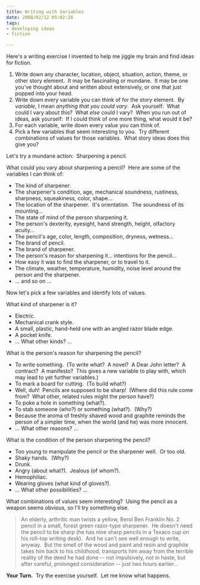 ```yaml
--- 
title: Writing with Variables
date: 2008/02/12 05:02:28
tags: 
- developing ideas
- fiction

---
```


<p>Here's a writing exercise I invented to help me jiggle my brain and find ideas for fiction.</p>  <ol>   <li>Write down any character, location, object, situation, action, theme, or other story element.&#160; It may be fascinating or mundane.&#160; It may be one you've thought about and written about extensively, or one that just popped into your head. </li>    <li>Write down every variable you can think of for the story element.&#160; By <em>variable</em>, I mean <em>anything that you could vary</em>.&#160; Ask yourself:&#160; What could I vary about this?&#160; What <em>else</em> could I vary?&#160; When you run out of ideas, ask yourself:&#160; If I could think of one more thing, what would it be? </li>    <li>For each variable, write down every value you can think of. </li>    <li>Pick a few variables that seem interesting to you.&#160; Try different combinations of values for those variables.&#160; What story ideas does this give you? </li> </ol>  <p>Let's try a mundane action:&#160; Sharpening a pencil.</p>  <p>What could you vary about sharpening a pencil?&#160; Here are some of the variables I can think of:</p>  <ul>   <li>The kind of sharpener. </li>    <li>The sharpener's condition, age, mechanical soundness, rustiness, sharpness, squeakiness, color, shape... </li>    <li>The location of the sharpener.&#160; It's orientation.&#160; The soundness of its mounting... </li>    <li>The state of mind of the person sharpening it. </li>    <li>The person's dexterity, eyesight, hand strength, height, olfactory acuity... </li>    <li>The pencil's age, color, length, composition, dryness, wetness... </li>    <li>The brand of pencil. </li>    <li>The brand of sharpener. </li>    <li>The person's reason for sharpening it... intentions for the pencil... </li>    <li>How easy it was to find the sharpener, or to travel to it. </li>    <li>The climate, weather, temperature, humidity, noise level around the person and the sharpener. </li>    <li>... and so on ... </li> </ul>  <p>Now let's pick a few variables and identify lots of values.</p>  <p>What kind of sharpener is it? </p>  <ul>   <li>Electric. </li>    <li>Mechanical crank style. </li>    <li>A small, plastic, hand-held one with an angled razor blade edge. </li>    <li>A pocket knife. </li>    <li>... What other kinds? ... </li> </ul>  <p>What is the person's reason for sharpening the pencil? </p>  <ul>   <li>To write something.&#160; (To write what?&#160; A novel?&#160; A Dear John letter?&#160; A contract?&#160; A manifesto?&#160; This gives a new variable to play with, which may lead to yet further variables.) </li>    <li>To mark a board for cutting.&#160; (To build what?) </li>    <li>Well, duh!&#160; Pencils are supposed to be sharp!&#160; (Where did this rule come from?&#160; What other, related rules might the person have?) </li>    <li>To poke a hole in something (what?). </li>    <li>To stab someone (who?) or something (what?).&#160; (Why?) </li>    <li>Because the aroma of freshly shaved wood and graphite reminds the person of a simpler time, when the world (and he) was more innocent. </li>    <li>... What other reasons? ... </li> </ul>  <p>What is the condition of the person sharpening the pencil? </p>  <ul>   <li>Too young to manipulate the pencil or the sharpener well.&#160; Or too old. </li>    <li>Shaky hands.&#160; (Why?) </li>    <li>Drunk. </li>    <li>Angry (about what?).&#160; Jealous (of whom?). </li>    <li>Hemophiliac. </li>    <li>Wearing gloves (what kind of gloves?). </li>    <li>... What other possibilities? ... </li> </ul>  <p>What combinations of values seem interesting?&#160; Using the pencil as a weapon seems obvious, so I'll try something else.</p>  <blockquote>   <p>An elderly, arthritic man twists a yellow, Berol Ben Franklin No. 2 pencil in a small, forest green razor-type sharpener.&#160; He doesn't need the pencil to be sharp (he has nine sharp pencils in a Texaco cup on his roll-top writing desk).&#160; And he can't see well enough to write, anyway.&#160; But the smell of the wood and paint and resin and graphite takes him back to his childhood, transports him away from the terrible reality of the deed he had done -- not impulsively, not in haste, but after careful, prolonged consideration -- just two hours earlier...</p> </blockquote>  <p><strong>Your Turn.</strong>&#160; Try the exercise yourself.&#160; Let me know what happens.</p>
